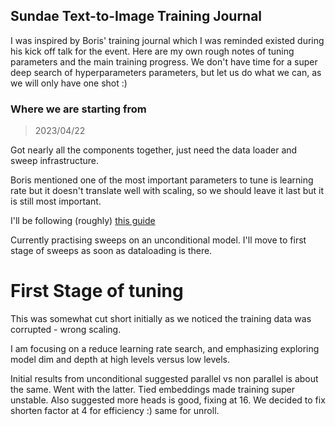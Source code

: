 ## Sundae Text-to-Image Training Journal

I was inspired by Boris' training journal which I was reminded existed during his kick off talk for the event.
Here are my own rough notes of tuning parameters and the main training progress.
We don't have time for a super deep search of hyperparameters parameters, but let us do what we can, as we will only have one shot :)

### Where we are starting from
> 2023/04/22

Got nearly all the components together, just need the data loader and sweep infrastructure.

Boris mentioned one of the most important parameters to tune is learning rate but it doesn't translate well with scaling, so we should leave it last but it is still most important.

I'll be following (roughly) [this guide](https://github.com/google-research/tuning_playbook#choosing-a-model-architecture)

Currently practising sweeps on an unconditional model. I'll move to first stage of sweeps as soon as dataloading is there.

# First Stage of tuning
This was somewhat cut short initially as we noticed the training data was corrupted - wrong scaling.

I am focusing on a reduce learning rate search, and emphasizing exploring model dim and depth at high levels versus low levels.

Initial results from unconditional suggested parallel vs non parallel is about the same. Went with the latter.
Tied embeddings made training super unstable.
Also suggested more heads is good, fixing at 16.
We decided to fix shorten factor at 4 for efficiency :) same for unroll.
